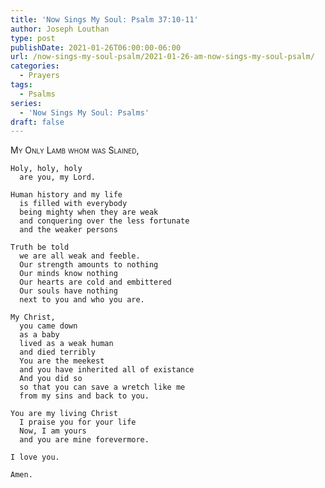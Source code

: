 ```yaml
---
title: 'Now Sings My Soul: Psalm 37:10-11'
author: Joseph Louthan
type: post
publishDate: 2021-01-26T06:00:00-06:00
url: /now-sings-my-soul-psalm/2021-01-26-am-now-sings-my-soul-psalm/
categories:
  - Prayers
tags:
  - Psalms
series:
  - 'Now Sings My Soul: Psalms'
draft: false
---
```

<div style="font-variant: small-caps;">
My Only Lamb whom was Slained,
</div>

    Holy, holy, holy
      are you, my Lord.

    Human history and my life
      is filled with everybody 
      being mighty when they are weak
      and conquering over the less fortunate
      and the weaker persons

    Truth be told
      we are all weak and feeble.
      Our strength amounts to nothing
      Our minds know nothing
      Our hearts are cold and embittered
      Our souls have nothing
      next to you and who you are.

    My Christ,
      you came down
      as a baby
      lived as a weak human
      and died terribly
      You are the meekest
      and you have inherited all of existance
      And you did so
      so that you can save a wretch like me
      from my sins and back to you.

    You are my living Christ
      I praise you for your life
      Now, I am yours
      and you are mine forevermore.

    I love you.

    Amen.
